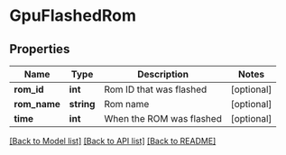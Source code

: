 # GpuFlashedRom

## Properties
Name | Type | Description | Notes
------------ | ------------- | ------------- | -------------
**rom_id** | **int** | Rom ID that was flashed | [optional] 
**rom_name** | **string** | Rom name | [optional] 
**time** | **int** | When the ROM was flashed | [optional] 

[[Back to Model list]](../README.md#documentation-for-models) [[Back to API list]](../README.md#documentation-for-api-endpoints) [[Back to README]](../README.md)


